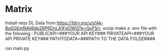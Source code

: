 # Matrix
Install reqs
DL Data from https://1drv.ms/u/s!Ak-BqSGEmNAli6dp26P6DnLA1FqOWQ?e=QvF5rr, unzip 
make a .env file with the folowing : 
    PUBLICAPI=###YOUR API KEY###
    PRIVATEAPI=###YOUR API PRIVATE KEY###
    PATHTODATA=###PATH TO THE DATA FOLDER###

run main.py

